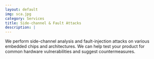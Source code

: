```yaml
---
layout: default
img: sca.jpg
category: Services
title: Side-channel & Fault Attacks
description: |
---
```

We perform side-channel analysis and fault-injection attacks on various embedded chips and architectures. We can help test your product for common hardware vulnerabilities and suggest countermeasures.

